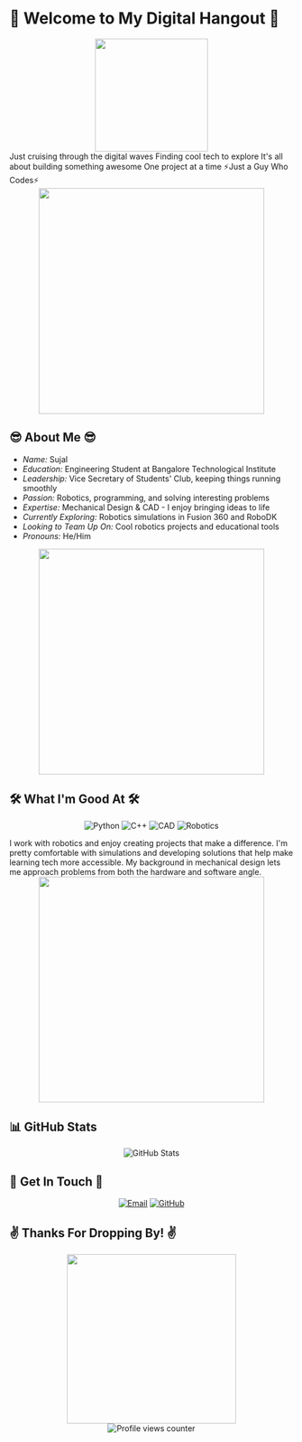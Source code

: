 
# 🤖 Welcome to My Digital Hangout 🤖

<div align="center">
 <img align="center" src="https://media.giphy.com/media/v1.Y2lkPTc5MGI3NjExZDRmNTg2NDdiMWM2NGJkNTU4MzdkZjA2NDQxYTk0YzMzOGMzMmZjNSZjdD1n/bGgsc5mWoryfgKBx1u/giphy.gif" width="200" height="200"/>
</div>
Just cruising through the digital waves
Finding cool tech to explore
It's all about building something awesome
One project at a time 
⚡Just a Guy Who Codes⚡


<div align="center">
  <img src="https://media.giphy.com/media/v1.Y2lkPTc5MGI3NjExYTgzN2RiNGQ4ZDYwZGJmZTA5MWI1MmRjYWQ5MzliZDgzY2M5Y2IzMiZjdD1n/CchzkJJ6UrQmQ/giphy.gif" width="400"/>
</div>

## 😎 About Me 😎

* *Name:* Sujal
* *Education:* Engineering Student at Bangalore Technological Institute
* *Leadership:* Vice Secretary of Students' Club, keeping things running smoothly
* *Passion:* Robotics, programming, and solving interesting problems
* *Expertise:* Mechanical Design & CAD - I enjoy bringing ideas to life
* *Currently Exploring:* Robotics simulations in Fusion 360 and RoboDK
* *Looking to Team Up On:* Cool robotics projects and educational tools
* *Pronouns:* He/Him

<div align="center">
  <img src="https://media.giphy.com/media/v1.Y2lkPTc5MGI3NjExNzM2ZGYxM2YzOWU2MmJiYWJlZWJmMWYzYzI3Y2M1YTVmODRiYjI5NyZjdD1n/0DYipdNqJ5n4GYATKL/giphy.gif" width="400"/>
</div>


## 🛠 What I'm Good At 🛠
<div align="center">
  
  ![Python](https://img.shields.io/badge/-Python-3776AB?style=for-the-badge&logo=Python&logoColor=white)
  ![C++](https://img.shields.io/badge/-C++-00599C?style=for-the-badge&logo=c%2B%2B&logoColor=white)
  ![CAD](https://img.shields.io/badge/-CAD-0696D7?style=for-the-badge&logo=autodesk&logoColor=white)
  ![Robotics](https://img.shields.io/badge/-Robotics-FF6B6B?style=for-the-badge&logo=probot&logoColor=white)

</div>
I work with robotics and enjoy creating projects that make a difference. I'm pretty comfortable with simulations and developing solutions that help make learning tech more accessible. My background in mechanical design lets me approach problems from both the hardware and software angle.

<div align="center">
  <img src="https://media.giphy.com/media/v1.Y2lkPTc5MGI3NjExNmRmNDEwYzA5YWU3MmQ5ZTJhMjNmNjljMDQ5MTRmYzc3YjA3NTYzZCZjdD1n/2IudUHdI075HL02Pkk/giphy.gif" width="400"/>
</div>


## 📊 GitHub Stats
<div align="center">
  <img src="https://github-readme-stats.vercel.app/api?username=Sujal861&show_icons=true&theme=tokyonight" alt="GitHub Stats" />
</div>


## 🤙 Get In Touch 🤙
<div align="center">
  
  [![Email](https://img.shields.io/badge/-Email-D14836?style=for-the-badge&logo=gmail&logoColor=white)](mailto:sujalgupta@352gmail.com)
  [![GitHub](https://img.shields.io/badge/-GitHub-181717?style=for-the-badge&logo=github&logoColor=white)](https://github.com/HerXayah)
 
  
</div>

## ✌ Thanks For Dropping By! ✌
<div align="center">
  <img src="https://media.giphy.com/media/v1.Y2lkPTc5MGI3NjExYjQwMWE2MDlhZjNhNDMzNWIzMGZkZjEzYzJmMGJkZmI0ZGIxYmRiMSZjdD1n/iIqmM5tTjmpOB9mpbn/giphy.gif" width="300"/>
</div>


<!-- Profile views counter -->
<div align="center">
  <img src="https://komarev.com/ghpvc/?username=Sujal861&style=flat-square&color=blue" alt="Profile views counter"/>
</div>
